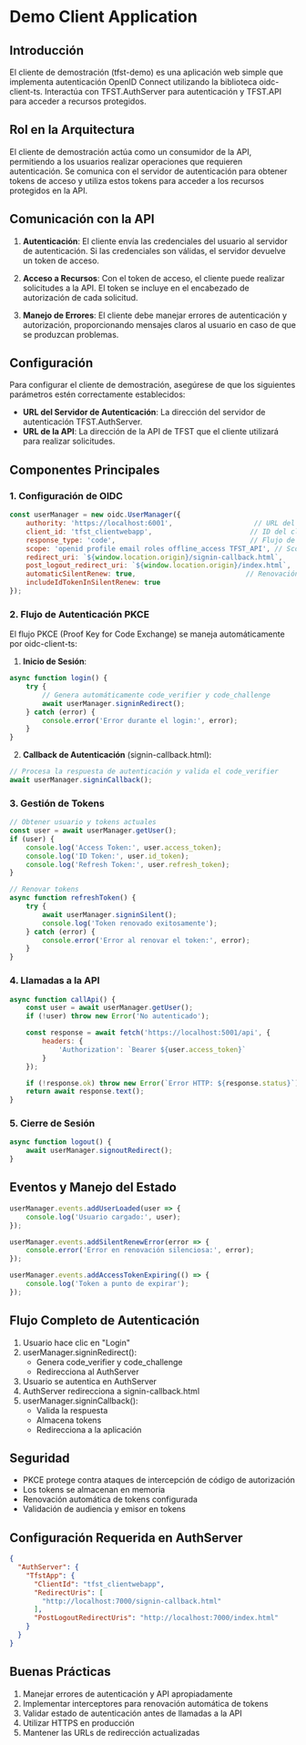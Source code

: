 # Demo Client Application

## Introducción

El cliente de demostración (tfst-demo) es una aplicación web simple que implementa autenticación OpenID Connect utilizando la biblioteca oidc-client-ts. Interactúa con TFST.AuthServer para autenticación y TFST.API para acceder a recursos protegidos.

## Rol en la Arquitectura

El cliente de demostración actúa como un consumidor de la API, permitiendo a los usuarios realizar operaciones que requieren autenticación. Se comunica con el servidor de autenticación para obtener tokens de acceso y utiliza estos tokens para acceder a los recursos protegidos en la API.

## Comunicación con la API

1. **Autenticación**: El cliente envía las credenciales del usuario al servidor de autenticación. Si las credenciales son válidas, el servidor devuelve un token de acceso.
   
2. **Acceso a Recursos**: Con el token de acceso, el cliente puede realizar solicitudes a la API. El token se incluye en el encabezado de autorización de cada solicitud.

3. **Manejo de Errores**: El cliente debe manejar errores de autenticación y autorización, proporcionando mensajes claros al usuario en caso de que se produzcan problemas.

## Configuración

Para configurar el cliente de demostración, asegúrese de que los siguientes parámetros estén correctamente establecidos:

- **URL del Servidor de Autenticación**: La dirección del servidor de autenticación TFST.AuthServer.
- **URL de la API**: La dirección de la API de TFST que el cliente utilizará para realizar solicitudes.

## Componentes Principales

### 1. Configuración de OIDC

```javascript
const userManager = new oidc.UserManager({
    authority: 'https://localhost:6001',                    // URL del AuthServer
    client_id: 'tfst_clientwebapp',                        // ID del cliente registrado
    response_type: 'code',                                 // Flujo de código de autorización
    scope: 'openid profile email roles offline_access TFST_API', // Scopes solicitados
    redirect_uri: `${window.location.origin}/signin-callback.html`,
    post_logout_redirect_uri: `${window.location.origin}/index.html`,
    automaticSilentRenew: true,                           // Renovación automática de tokens
    includeIdTokenInSilentRenew: true
});
```

### 2. Flujo de Autenticación PKCE

El flujo PKCE (Proof Key for Code Exchange) se maneja automáticamente por oidc-client-ts:

1. **Inicio de Sesión**:
```javascript
async function login() {
    try {
        // Genera automáticamente code_verifier y code_challenge
        await userManager.signinRedirect();
    } catch (error) {
        console.error('Error durante el login:', error);
    }
}
```

2. **Callback de Autenticación** (signin-callback.html):
```javascript
// Procesa la respuesta de autenticación y valida el code_verifier
await userManager.signinCallback();
```

### 3. Gestión de Tokens

```javascript
// Obtener usuario y tokens actuales
const user = await userManager.getUser();
if (user) {
    console.log('Access Token:', user.access_token);
    console.log('ID Token:', user.id_token);
    console.log('Refresh Token:', user.refresh_token);
}

// Renovar tokens
async function refreshToken() {
    try {
        await userManager.signinSilent();
        console.log('Token renovado exitosamente');
    } catch (error) {
        console.error('Error al renovar el token:', error);
    }
}
```

### 4. Llamadas a la API

```javascript
async function callApi() {
    const user = await userManager.getUser();
    if (!user) throw new Error('No autenticado');

    const response = await fetch('https://localhost:5001/api', {
        headers: {
            'Authorization': `Bearer ${user.access_token}`
        }
    });

    if (!response.ok) throw new Error(`Error HTTP: ${response.status}`);
    return await response.text();
}
```

### 5. Cierre de Sesión

```javascript
async function logout() {
    await userManager.signoutRedirect();
}
```

## Eventos y Manejo del Estado

```javascript
userManager.events.addUserLoaded(user => {
    console.log('Usuario cargado:', user);
});

userManager.events.addSilentRenewError(error => {
    console.error('Error en renovación silenciosa:', error);
});

userManager.events.addAccessTokenExpiring(() => {
    console.log('Token a punto de expirar');
});
```

## Flujo Completo de Autenticación

1. Usuario hace clic en "Login"
2. userManager.signinRedirect():
   - Genera code_verifier y code_challenge
   - Redirecciona al AuthServer
3. Usuario se autentica en AuthServer
4. AuthServer redirecciona a signin-callback.html
5. userManager.signinCallback():
   - Valida la respuesta
   - Almacena tokens
   - Redirecciona a la aplicación

## Seguridad

- PKCE protege contra ataques de intercepción de código de autorización
- Los tokens se almacenan en memoria
- Renovación automática de tokens configurada
- Validación de audiencia y emisor en tokens

## Configuración Requerida en AuthServer

```json
{
  "AuthServer": {
    "TfstApp": {
      "ClientId": "tfst_clientwebapp",
      "RedirectUris": [
        "http://localhost:7000/signin-callback.html"
      ],
      "PostLogoutRedirectUris": "http://localhost:7000/index.html"
    }
  }
}
```

## Buenas Prácticas

1. Manejar errores de autenticación y API apropiadamente
2. Implementar interceptores para renovación automática de tokens
3. Validar estado de autenticación antes de llamadas a la API
4. Utilizar HTTPS en producción
5. Mantener las URLs de redirección actualizadas